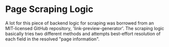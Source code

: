 # Page Scraping Logic

A lot for this piece of backend logic for scraping was borrowed from an MIT-licensed GitHub repository, 'link-preview-generator'. The scraping logic basically tries two different methods and attempts best-effort resolution of each field in the resolved "page information".